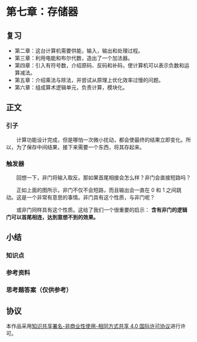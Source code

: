 # 第七章：存储器

## 复习

- 第二章：这台计算机需要供能，输入，输出和处理过程。
- 第三章：利用电能和布尔代数，造出了一个加法器。
- 第四章：引入有符号数，介绍原码、反码和补码，使计算机可以表示负数和运算减法。
- 第五章：介绍乘法与除法，并尝试从原理上优化效率过慢的问题。
- 第六章：组成算术逻辑单元，负责计算，模块化。

## 正文

### 引子

　　计算功能设计完成，但是哪怕一次微小扰动，都会使最终的结果立即变化。所以，为了保存中间结果，接下来需要一个东西，将其存起来。

### 触发器

　　回想一下，非门将输入取反。那如果首尾相接会怎么样？非门会直接短路吗？



　　正如上面的图所示，非门不仅不会短路，而且输出会一直在 0 和 1 之间跳动。这是一个非常有意思的事情。非门具有这个性质，与非门呢？



　　或非门同样具有这个性质。这给了我们一个很重要的启示： **含有非门的逻辑门可以首尾相连，达到意想不到的效果。**

## 小结

### 知识点

### 参考资料

### 思考题答案（仅供参考）

## 协议

本作品采用[知识共享署名-非商业性使用-相同方式共享 4.0 国际许可协议](https://creativecommons.org/licenses/by-nc-sa/4.0/deed.zh)进行许可。